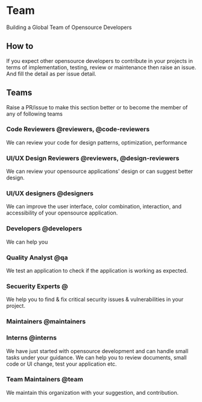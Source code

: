 # Team
Building a Global Team of Opensource Developers

## How to

If you expect other opensource developers to contribute in your projects in terms of implementation, testing, review or maintenance then raise an issue. And fill the detail as per issue detail.

## Teams
Raise a PR/issue to make this section better or to become the member of any of following teams

### Code Reviewers @reviewers, @code-reviewers
We can review your code for design patterns, optimization, performance

### UI/UX Design Reviewers @reviewers, @design-reviewers
We can review your opensource applications' design or can suggest better design.

### UI/UX designers @designers
We can improve the user interface, color combination, interaction, and accessibility of your opensource application.

### Developers @developers
We can help you 

### Quality Analyst @qa
We test an application to check if the application is working as expected.

### Secuerity Experts @
We help you to find & fix critical security issues & vulnerabilities in your project.

### Maintainers @maintainers

### Interns @interns
We have just started with opensource development and can handle small tasks under your guidance. We can help you to review documents, small code or UI change, test your application etc.

### Team Maintainers @team
We maintain this organization with your suggestion, and contribution.

